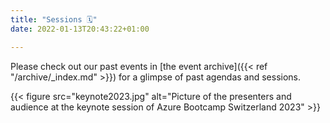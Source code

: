 ```yaml
---
title: "Sessions 🗓️"
date: 2022-01-13T20:43:22+01:00

---
```


Please check out our past events in [the event archive]({{< ref "/archive/_index.md" >}}) for a glimpse of past agendas and sessions.

{{< figure src="keynote2023.jpg" alt="Picture of the presenters and audience at the keynote session of Azure Bootcamp Switzerland 2023" >}}


<!--Currently, sessions are not yet published for Azure Bootcamp Switzerland 2023. Check out our past events in [the event archive]({{< ref "/archive/_index.md" >}}) for a glimpse of past agendas and sessions. If you are interested in speaking at Azure Bootcamp Switzerland 2023 please let us know.

{{< alert "circle-info" >}}
🎙 Call for speakers for is now open. [Submit your session](https://sessionize.com/azure-bootcamp-switzerland-2023/) and be part of the Azure Bootcamp Switzerland 2023! Whether it's a deep dive session on a specific service or a case study on using Azure in your business, we'd love to hear from you!
{{< /alert >}}

{{< figure src="keynote2022.jpg" alt="Picture of the presenters and audience at the keynote session of Azure Bootcamp Switzerland 2022" >}}
-->

<!--
We are very happy to be able to offer you once again an exciting lineup including many new speakers, both from the local and international community, consisting of MVPs, Microsoft employees and industry leads, who will speak about specific use cases in the industry as well as the latest developments around services in Azure. Be it **real life use cases from Pax insurance, Axpo, Georg Fischer, and Die Mobiliar**, a kickstart with **FinOps on Azure, Azure Quantum Compute or PowerBI** or **deep dives on Azure networking** - these sessions will provide you with insights around Azure and the opportunity to connect with peers and speakers.

The schedule is still subject to change.

| **Time** | **DevOps** </br> Room 3.54 | **Infrastructure** </br> Room 3.53 | **Future Tech** </br> Room 3.14 |
| - | - | - | - | - |
| 0800 | ⏰ Registration |||
| 0900 <td colspan="3">⭐ [How we Build Data Clean Rooms on Azure Confidential Computing at Decentriq](#decentriq) <br /> 🙂 [DAVID STURZENEGGER](https://www.linkedin.com/in/david-sturzenegger/) <br /> 🙂 [PRIMO AMREIN](https://www.linkedin.com/in/primo-amrein-12a336/) </td>
| 1010 <td colspan="3"> ☕ Coffee Break</td>
| 1040 | ⭐ [Kubernetes @ PAX - DevOps at a Swiss Insurance](#paxdevops) <br /> 🙂 [SASCHA SPREITZER](https://www.linkedin.com/in/sspreitzer/) <br /> 🙂 [ESRA DOERKSEN](https://www.linkedin.com/in/esra-doerksen-560a9b177/)| ⭐ [Building a Lakehouse Platform on Azure with Databricks](#lakehouse) <br /> 🙂 [HANSJÖRG WINGEIER](https://www.linkedin.com/in/hansjoerg-wingeier) <br /> 🙂 [MATHIAS HERZOG](https://www.linkedin.com/in/mathias-herzog-888a6788/)| ⭐ [Azure FinOps: The Quiz](#cloudcost) <br /> 🙂 [ROLAND KRUMMENACHER](https://linkedin.com/in/rolandkrummenacher/) <br /> 🙂 [STEFAN DENK](https://www.linkedin.com/in/stefandenk/)|
| 1135 | ⭐  [Advanced Analytics with Azure DevOps Dojo](#axpodevops) <br /> 🙂 [ARINDAM MITRA](https://www.linkedin.com/in/arindam-mitra-28981095/) <br /> 🙂 [ADRIAN SENN](https://www.alpinsolar.ch/content/axpo19/ch/en/about-us/lightboxes/adrian-senn.html)| ⭐ [The immutable laws of security](#lawsofsecurity) <br /> 🙂 [ALAIN SCHNEITER](https://www.linkedin.com/in/alain-schneiter-430280166) <br /> 🙂 [MICHAEL RÜEFLI](https://www.linkedin.com/in/drmiru/)| ⭐ [God really plays dice - Introduction to quantum computing with Q#](#quantum) <br /> 🙂 [FILIP WOJCIESZYN](https://www.strathweb.com/) |
| 1220 | 🍕 Lunch Break |||
| 1330 | ⭐ [Pushing Azure (DevOps) @ Georg Fischer](#pushingazure) <br /> 🙂 [MARTIN STANEK](https://www.linkedin.com/in/awitec/) | ⭐ [Azure Networking vNext - How to build modern connectivity for IaaS, PaaS and SaaS](#networkingvnext) <br /> 🙂 [ERIC BERG](https://linkedin.com/in/ericbergde) | ⭐ [How can Microsoft Azure help with sustainability? Methods to estimate your cloud’s carbon footprint](#sustainability) <br /> 🙂 [WIBKE SUDHOLT](https://ch.linkedin.com/in/wibkesudholt) |
| 1425 | ⭐ [Eventdriven systems on Azure done right](#eventdriven) <br /> 🙂 [ROBIN KONRAD](https://www.linkedin.com/in/robin-konrad) | ⭐ [Azure PaaS, but as private as possible...](#azurepaas) <br /> 🙂 [STEPHAN GRABER](https://linkedin.com/in/stephan-graber-945324178/) | ⭐ [Use the power of OpenAI to leverage your business application](#openai) <br /> 🙂 [DAVID SCHNEIDER](https://www.linkedin.com/in/david-schneider/) |
| 1510 <td colspan="3"> ☕ Coffee Break</td>
| 1540 | ⭐ [Securing web applications using Azure AD](#securingapps) <br /> 🙂 [DAMIEN BOWDEN](https://www.linkedin.com/in/damien-bowden-42a450176/) | ⭐ [Azure Virtual Network Manager: The future of network management?](#avnm) <br /> 🙂 [MARCEL ZEHNER](https://www.linkedin.com/in/marcelzehner) | ⭐ [Push your Azure tenant to the next level with Power BI](#powerbi) <br /> 🙂 [DENIS SELIMOVIC](https://www.linkedin.com/in/denis-selimovic/) |
| 1635 | ⭐ [Fully automated & cloud-native data platform](#dataplatform) <br /> 🙂 [TIM GIGER](https://www.linkedin.com/in/tim-giger-265412b5/) | ⭐ [More than a facade - Azure API Management "from zeron to hero"](#apimgmt) <br /> 🙂 [MICHAEL RÜEFLI](https://www.linkedin.com/in/drmiru/) | ⭐ [Develop for inclusion using cognitive services: an Azure story](#inclusion) <br /> 🙂 [ANDRÉ MELANCIA](https://linkedin.com/in/AndreMelancia) <br /> 🙂 [KAY SAUTER](https://www.linkedin.com/in/kaysauter/) |
| 1720 <td colspan="3"> 🍻 Networking Apéro sponsored by isolutions </td>
| | | | | |


### <a name="decentriq"></a> ⭐️ How we Build Data Clean Rooms on Azure Confidential Computing at Decentriq
[Decentriq](https://www.decentriq.com/) is a Zurich based startup developing leading-edge data privacy products for sensitive industries. They have been awarded the startup of the year 2022 award by Microsoft.
This presentation will open with an overview of Microsoft’s confidential computing strategy and Azure's Confidential Compute offering. Decentriq will then present their confidential computing-based data collaboration platform, a deeper dive into the technology as well as use-cases of their customers ranging from banks to pharmaceutical companies.
In many cases it would be desirable to combine sensitive datasets from multiple sources to compute anonymous statistics. Examples range from healthcare research to customer analytics to anti-money laundering and marketing. However, the fact that data comes from multiple sources means that at least one party has to disclose sensitve data to another. In practice this usually means that such use-cases are blocked either for legal or lack-of-trust reasons.
Confidential computing is a CPU-rooted privacy technology that enables the processing of data while keeping the data inaccessible to all parties - including all participants, the SaaS platform and infrastructure providers. Encryption in-use enables data to stay encrypted also in memory and prevent access by the operating system. Remote attestation enables users to remotely verify that a server indeed runs in confidential computing and even what code it is running.   
🙂 [DAVID STURZENEGGER](https://www.linkedin.com/in/david-sturzenegger/) ⚡️ Head of Product @ Decentriq  
🙂 [PRIMO AMREIN](https://www.linkedin.com/in/primo-amrein-12a336/) ⚡️ Cloud Lead @ Microsoft Switzerland 

### <a name="paxdevops"></a> ⭐️ Kubernetes @ PAX - DevOps at a Swiss Insurance
Listen to the experience of a DevOps journey in the insurance industry with Azure Kubernetes Service and Aveniq DevOps Service. In this session, you will see how [PAX](https://www.pax.ch/) is leveraging the benefits of DevOps and Kubernetes to streamline their software development process and shift their business logic to a self-healing, auto scalable and highly available microservices platform. Experience how Azure Kubernetes Service can enable developers, shorten Time to Market and continuously deliver updated products and services to business partners and end customers without interruption.   
🙂 [SASCHA SPREITZER](https://www.linkedin.com/in/sspreitzer/) ⚡️ Tech Lead Container Platform & DevSecOps @ Aveniq  
🙂 [ESRA DOERKSEN](https://www.linkedin.com/in/esra-doerksen-560a9b177/) ⚡️ Software Engineer @ Pax Versicherung

### <a name="lakehouse"></a> ⭐️ Building a Lakehouse Platform on Azure with Databricks
In this talk, we will introduce Hadron, a project that involves building a new platform for die Mobiliar to run all BI, ML, Analytics, and AI workloads. The platform is built on the Lakehouse architecture from Databricks and hosted on Azure. We use multiple Databricks Workspaces and UnityCatalog from Databricks. Our project needs to adhere to the pre-defined cloud architecture for application deployment on Azure within our company. The data on the platform is organized using the DataMesh/DataProduct approach. We began the project in February 2022 and have made significant progress in building the infrastructure, allowing for large-scale data products to be deployed on the platform.

Our talk will cover the following topics:
1. Introduction: We'll discuss our goals for the new platform and why we chose the Databricks Lakehouse approach.
2. The key components of the Lakehouse architecture: Unity Catalog, Databricks Workspaces, and how access control is managed.
3. Overview of the cloud architecture within our company and how it informs the infrastructure of the platform.
4. Infrastructure overview: how we organize Databricks Workspaces, Azure Data Lake Storages, and how the storage is networked with the workspaces to ensure secure access.
5. Automation: We'll explain how we use GitLab Pipelines and Terraform, as well as Databricks APIs, to automate the deployment of resources and manage access controls.
6. Key decisions made during the architecture design and why they were important.
7. Challenges we encountered during the project and how we overcame them.
8. Current status of the infrastructure: what data is available and who is currently using the platform.
9. Next steps: where we plan to go from here.

🙂 [HANSJÖRG WINGEIER](https://www.linkedin.com/in/hansjoerg-wingeier) ⚡️ IT Architect @ Die Mobiliar  
🙂 [MATHIAS HERZOG](https://www.linkedin.com/in/mathias-herzog-888a6788/) ⚡️ Cloud Consultant @ peakscale.ch

### <a name="cloudcost"></a> ⭐️ Azure FinOps: The Quiz
Are you looking for ways to save money on your Azure bill? Join us for a fun and interactive quiz-based session on Azure cost optimization. As experienced Azure FinOps consultants, we've seen it all when it comes to inefficient resource usage, unexpected cost spikes, and other common Azure cost pitfalls. In this session, we'll present several real-life scenarios that we've encountered in our daily work and challenge the audience to come up with cost-saving solutions.

You'll learn:
* How to identify wasteful spending in your Azure environment
* Best practices for optimizing Azure costs
* Tips and tricks for reducing your Azure bill without sacrificing performance

Whether you're an Azure newcomer or an experienced user, this session will give you a fresh perspective on cost optimization and help you save money on your Azure bill. Join us for an engaging and informative session, and put your Azure cost-saving skills to the test!   
🙂 [ROLAND KRUMMENACHER](https://linkedin.com/in/rolandkrummenacher/) ⚡️ FinOps Consultant @ Swisscom  
🙂 [STEFAN DENK](https://www.linkedin.com/in/stefandenk/) ⚡️ FinOps Consultant @ Swisscom

### <a name="axpodevops"></a> ⭐️ Advanced Analytics with Azure DevOps Dojo
In this session, we would like to share with you, our insights of running Data Science and Machine Learning use cases on Azure Analytics Platform within the business area of Trading & Sales at Axpo. As those use cases are running 24/7, we are striving to write robust and production-ready code, allowing us to react fast and meaningful, based on the most recent market changes.
Hence, we are relying heavily on Azure DevOps CI/CD for managing our codebase and deployment pipelines. Together with Cloud Platform Team, we have built a comprehensive set of automated DevOps processes, helping us to reduce the time to market of new ideas and scaling DevOps best practices with the entire organisation.   
🙂 [ARINDAM MITRA](https://www.linkedin.com/in/arindam-mitra-28981095/) ⚡️ 
Senior IT Infrastructure Specialist @ Axpo | Microsoft Developer Technologies MVP  
🙂 [ADRIAN SENN](https://www.alpinsolar.ch/content/axpo19/ch/en/about-us/lightboxes/adrian-senn.html) ⚡️ Senior Machine Learning Engineer @ Axpo

### <a name="lawsofsecurity"></a> ⭐️ The immutable laws of security
Since the original immutable laws, information security has grown from a technical discipline into a cybersecurity risk management discipline that includes cloud, IoT and OT devices. Now security is part of the fabric of our daily lives, business risk discussions, elections, and more.
This session will cover the 10 laws of cybersecurity risks and show, how you can prevent against attackt during your daily job. A small extract of a few of this laws are:
"Cybersecurity is a team sport", "your network isn’t as trustworthy as you think it is" and "technology doesn't solve people and process problems". We will cover 7 more.   
🙂 [ALAIN SCHNEITER](https://www.linkedin.com/in/alain-schneiter-430280166) ⚡️ Solutions Architect @ scopewyse | Microsoft Security MVP  
🙂 [MICHAEL RÜEFLI](https://www.linkedin.com/in/drmiru/) ⚡️ Solutions Architect @ scopewyse | Microsoft Azure MVP

### <a name="quantum"></a> ⭐️ God really plays dice - Introduction to quantum computing with Q#
Quantum mechanics is one of the fundamental theories of physics, and has been tremendously successful at describing the behavior of subatomic particles. However, its counter-intuitive probabilistic nature, bizarre rules and confusing epistemology have troubled some of the greatest physicists of the 20th century, prompting Albert Einstein to remark “God doesn’t play dice”.
Today, we are at the dawn of the quantum computing age, a multidisciplinary field that sits at the intersection of physics, computer science, mathematics and chemistry and may revolutionize the technological world. In this talk, we will dive into the bizarre quantum world and explore the high-level mathematical foundations of quantum computing, quantum programming circuits and some basic ideas behind it using a new quantum programming language, Q#.   
🙂 [FILIP WOJCIESZYN](https://www.strathweb.com/) ⚡️ Cloud Architect @ Sonova | Microsoft Quantum MVP

### <a name="pushingazure"></a> ⭐️ Pushing Azure (DevOps) @ Georg Fischer
Tips and tricks how a small team at [Georg Fischer Machining Solutions](https://www.georgfischer.com/) can handle big infra and distributed system on scale.    
🙂 [MARTIN STANEK](https://www.linkedin.com/in/awitec/) ⚡️ Software Architect @ Georg Fischer Machining Solutions

### <a name="networkingvnext"></a> ⭐️ Azure Networking vNext - How to build modern connectivity for IaaS, PaaS and SaaS
When you are working with Microsoft Azure Services you will come across the topic of Network Integration. But is a classical VPN the right solution? Do I always need ExpressRoute? Should I adopt VirtualWAN? And what about my APIs in the Cloud?
This session will help you to understand the available options to build modern Azure Networks. We will figure out how a solution-design could look like and which limitations apply. Also we will have a look into services that do not have options to integrate into a classical network and how you could mitigate this. Let's figure out how to modernize networking in Azure!   
🙂 [ERIC BERG](https://linkedin.com/in/ericbergde) ⚡️ Vice President Consulting Expert @ CGI | Microsoft Azure MVP 

### <a name="sustainability"></a> ⭐️ How can Microsoft Azure help with sustainability? Methods to estimate your cloud’s carbon footprint
Climate change and the looming energy crisis increasingly also have an impact on IT. Apart from moral responsibility there are serious commercial forces connected to this, including rising costs and risks of business interruption as well as influences on corporate image and government regulations. Cloud computing is debated to be both a problem as well as an answer here. Therefore, it is important to consider the sustainability of Microsoft Azure.
Microsoft provides several tools to evaluate and drive sustainability aspects such as energy consumption and carbon footprint. This goes from a simple website to estimate the emission savings for Microsoft Cloud over the Emissions Impact Dashboard for Microsoft Azure in Power BI up to the Microsoft Sustainability Manager, an elaborated solution to record, report and reduce your environmental impact. Furthermore, there are external solutions such as the free and open source tool Cloud Carbon Footprint, which allows to estimate the energy consumption and carbon emissions of cloud usage across several hyperscalers.
This talk starts with a summary about what is publicly known regarding the sustainability of the Microsoft Azure cloud in general. We then look at the different tools that are available to estimate important metrics such as carbon emissions and what their capabilities and use cases are. I’ll also show limits, in particular the complexity to calculate sustainability indicators for on-premises data centers in comparison to cloud. Goal is to give you an overview at hand helping you to judge how well the Microsoft Azure cloud supports you on your way to a more sustainable future.   
🙂 [WIBKE SUDHOLT](https://ch.linkedin.com/in/wibkesudholt) ⚡️ Head of Biz Dev Cloud & DC @ SPIE ICS AG

### <a name="eventdriven"></a> ⭐️ Eventdriven systems on Azure done right
Event-driven architectures (EDA) are becoming increasingly popular as a way to build scalable, responsive, and resilient systems.In this talk, we will explore the benefits of EDA and how to implement it on Azure. It will cover key concepts of EDA, such as Event Sourcing, CQRS, Event-based communication, event-driven data processing and its matching services on Azure (e.g. Event Grid, Event Hub, Service-Bus, Functions). Additionally, we will introduce best practices for designing, implementing and testing EDA on Azure. By the end of this talk, all attendees will have an overview of possibilities with EDAs on Azure, pitfalls and best practices related. Also they will ava a starting point to apply this knowledge to their own projects.  
🙂 [ROBIN KONRAD](https://www.linkedin.com/in/robin-konrad) ⚡️ Azure Architect @ Xpirit

### <a name="azurepaas"></a> ⭐️ Azure PaaS, but as private as possible...
Azure PaaS is a great option to modernize your environment, but what happens if everything needs to be secured and the services need to be as private as possible? What is possible and where are limitations? Are there best practices and when is it necessary to change the mindset?   
🙂 [STEPHAN GRABER](https://linkedin.com/in/stephan-graber-945324178/) ⚡️ Partner and Cloud Engineer @ GrabX Solutions

### <a name="openai"></a> ⭐️ Use the power of OpenAI to leverage your business application
In recent months, AI models have made huge strides. In this session, you'll learn how to make a business application fit for the future thanks to Azure OpenAI Services. We will discuss some uses on how you can empower your business application users with OpenAI.
However, the large language models must first build the company's knowledge. With embeddings, you can "teach" them domain knowledge. You will learn how to create and consume such embeddings but also get some ideas about how to integrate them in your application. There will be a lot of demos, but we won't go into the details.   
🙂 [DAVID SCHNEIDER](https://www.linkedin.com/in/david-schneider/) ⚡️ CTO @ isolutions | Microsoft M365 Apps and Services MVP

### <a name="securingapps"></a> ⭐️ Securing web applications using Azure AD
This developer session shows how authentication, authorization and security requirements can be implemented using Azure AD and Azure AD B2C as an identity provider. Some of the different approaches when implementing these in SPAs like Angular or Blazor, server rendered applications like ASP.NET Core Razor/MVC will be explained as well as the different OpenID Connect/OAuth flows which should be used or can be used for these types of solutions.  
🙂 [DAMIEN BOWDEN](https://www.linkedin.com/in/damien-bowden-42a450176/) ⚡️ Consultant @ isolutions | Microsoft Developer Technologies MVP

### <a name="avnm"></a> ⭐️ Azure Virtual Network Manager: The future of network management?
Having control over you hybrid network is key because many services require rock-solid and secure connectivity. There are multiple options available today to deploy, maintain and extend your network environment. But which one is the best fit for you? The latest service that Microsoft released recently to address this is 'Azure Virtual Network Manager' (AVNM). In this session, Marcel introduces you to this new service and gives you a behind-the-scenes view so that you are weaponized to use it out in the wild.  
🙂 [MARCEL ZEHNER](https://www.linkedin.com/in/marcelzehner) ⚡️ Microsoft Cloud Champion @ SoftwareONE | Microsoft Regional Director & Azure MVP 

### <a name="powerbi"></a> ⭐️ Push your Azure tenant to the next level with Power BI
You've already heard a lot about Microsoft Power BI, but you're not sure how you can use it?
In this session I will give you an introduction of what exactly is Power BI and what you can do with it. I will demonstrate what other companies already do with it and especially how you can use it, to get the most out of your Azure tenant!  
🙂 [DENIS SELIMOVIC](https://www.linkedin.com/in/denis-selimovic/) ⚡️ Principal Consultant @ b.telligent

### <a name="dataplatform"></a> ⭐️ Fully automated & cloud-native data platform
For a large insurer in Switzerland, we implemented a fully automated and cloud-native data platform using Azure and Bicep. Among other things, Azure DevOps, Azure Data Lake Storage, Azure Synapse and Databricks were used. Business stakeholders also have the ability to set up a 3-tier analytics workspace based on Azure Synapse and Azure DevOps at the click of a button and start exploring the data lake and implementing use cases. The data lake is loaded in real time via Kafka/Databricks and batch-oriented via Azure Data Factory - in total over 100 different data pipelines. These pipelines feed the core Data Warehouse, implemented with Azure Synapse.   
🙂 [TIM GIGER](https://www.linkedin.com/in/tim-giger-265412b5/) ⚡️ Senior Data & Analytics Consultant @ Swisscom

### <a name="apimgmt"></a> ⭐️ More than a facade - Azure API Management "from zero to hero"
APIs are the common endpoints for applications, allowing the consumption of services and connecting systems and users. This session will bring you up to speed with the most common and challenging problems when starting with Azure API Management. After the session, you will be enabled to kick the tires and secure your APIs.   
🙂 [MICHAEL RÜEFLI](https://www.linkedin.com/in/drmiru/) ⚡️ Solutions Architect @ scopewyse | Microsoft Azure MVP

### <a name="inclusion"></a> ⭐️ Develop for inclusion using cognitive services: an Azure story
Disabilities are not limitations. Technology helps balance the scale.
This session shows some practical examples for real world usage, and you are encouraged to use these technologies to make your projects even more amazing and welcoming to everyone.   
🙂 [ANDRÉ MELANCIA](https://linkedin.com/in/AndreMelancia) ⚡️ Owner & Principal Consultant @ LunarCat.PT  
🙂 [KAY SAUTER](https://www.linkedin.com/in/kaysauter/) ⚡️ Solution Architect Data & Analytics @ Bechtle Schweiz | Microsoft Data Platform MVP

-->